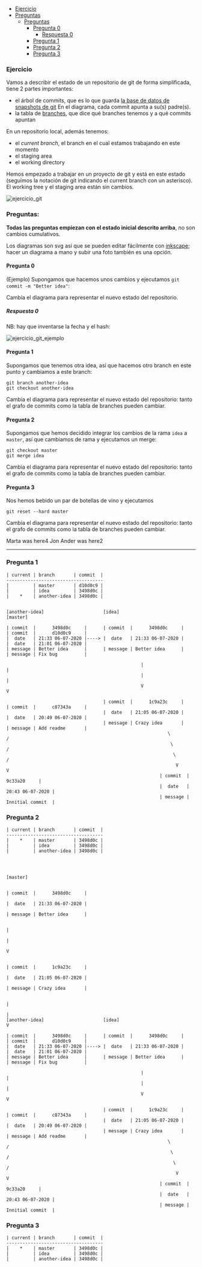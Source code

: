 * [Ejercicio](#Ejercicio)
* [Preguntas](#Preguntas)
  * [Preguntas](#Preguntas)
    * [Pregunta 0](#Pregunta-0)
        * [Respuesta 0](#Respuesta-0)
    * [Pregunta 1](#Pregunta-1)
    * [Pregunta 2](#Pregunta-2)
    * [Pregunta 3](#Pregunta-3)

### Ejercicio

Vamos a describir el estado de un repositorio de git de forma simplificada, tiene 2 partes importantes:

* el árbol de commits, que es lo que guarda [la base de datos de snapshots de git](https://git-scm.com/book/en/v2/Getting-Started-What-is-Git%3F) En el diagrama, cada commit apunta a su(s) padre(s).
* la tabla de [branches](https://git-scm.com/book/en/v2/Git-Branching-Branches-in-a-Nutshell), que dice qué branches tenemos y a qué commits apuntan

En un repositorio local, además tenemos:
* el *current branch*, el branch en el cual estamos trabajando en este momento
* el staging area
* el working directory

Hemos empezado a trabajar en un proyecto de git y está en este estado (seguimos la notación de git indicando el current branch con un asterisco). El working tree y el staging area están sin cambios.

![ejercicio_git](media/ejercicio_git.svg)


### Preguntas:

**Todas las preguntas empiezan con el estado inicial descrito arriba**, no son cambios cumulativos.

Los diagramas son svg así que se pueden editar fácilmente con [inkscape](https://inkscape.org/); hacer un diagrama a mano y subir una foto también es una opción.

#### Pregunta 0

(Ejemplo) Supongamos que hacemos unos cambios y ejecutamos `git commit -m "Better idea"`:

Cambia el diagrama para representar el nuevo estado del repositorio.

##### Respuesta 0

NB: hay que inventarse la fecha y el hash:

![ejercicio_git_ejemplo](media/ejercicio_git_ejemplo.svg)

#### Pregunta 1

Supongamos que tenemos otra idea, así que hacemos otro branch en este punto y cambiamos a este branch:
```
git branch another-idea
git checkout another-idea
```

Cambia el diagrama para representar el nuevo estado del repositorio: tanto el grafo de commits como la tabla de branches pueden cambiar.

#### Pregunta 2

Supongamos que hemos decidido integrar los cambios de la rama `idea` a `master`, así que cambiamos de rama y ejecutamos un merge:

```
git checkout master
git merge idea
```

Cambia el diagrama para representar el nuevo estado del repositorio: tanto el grafo de commits como la tabla de branches pueden cambiar.

#### Pregunta 3

Nos hemos bebido un par de botellas de vino y ejecutamos

```
git reset --hard master
```

Cambia el diagrama para representar el nuevo estado del repositorio: tanto el grafo de commits como la tabla de branches pueden cambiar.

Marta was here4
Jon Ander was here2

---

### Pregunta 1

```
| current | branch       | commit  |
------------------------------------
|         | master       | d10d0c9 |
|         | idea         | 3498d0c |
|    *    | another-idea | 3498d0c |


[another-idea]                      [idea]                             [master]                           

| commit  |      3498d0c     |      | commit  |      3498d0c     |     | commit  |      d10d0c9     |
|  date   | 21:33 06-07-2020 |----> |  date   | 21:33 06-07-2020 |     |  date   | 21:01 06-07-2020 |
| message | Better idea      |      | message | Better idea      |     | message | Fix bug          |

                                                  |                                 |
                                                  |                                 |
                                                  V                                 V

                                    | commit  |      1c9a23c     |     | commit  |      c87343a     |
                                    |  date   | 21:05 06-07-2020 |     |  date   | 20:49 06-07-2020 |
                                    | message | Crazy idea       |     | message | Add readme       |
                                                            \               /
                                                             \             /
                                                              \           /
                                                               V         V
                                                         | commit  |      9c33a20     |
                                                         |  date   | 20:43 06-07-2020 |
                                                         | message | Innitial commit  |

```

### Pregunta 2

```
| current | branch       | commit  |
------------------------------------
|    *    | master       | 3498d0c |
|         | idea         | 3498d0c |
|         | another-idea | 3498d0c |



                                                                       [master]                           

                                                                       | commit  |      3498d0c     |
                                                                       |  date   | 21:33 06-07-2020 |
                                                                       | message | Better idea      |  

                                                                                    |
                                                                                    |
                                                                                    V

                                                                       | commit  |      1c9a23c     |  
                                                                       |  date   | 21:05 06-07-2020 |  
                                                                       | message | Crazy idea       |  

                                                                                    |
                                                                                    |
[another-idea]                      [idea]                                          V

| commit  |      3498d0c     |      | commit  |      3498d0c     |     | commit  |      d10d0c9     |
|  date   | 21:33 06-07-2020 |----> |  date   | 21:33 06-07-2020 |     |  date   | 21:01 06-07-2020 |
| message | Better idea      |      | message | Better idea      |     | message | Fix bug          |

                                                  |                                 |
                                                  |                                 |
                                                  V                                 V

                                    | commit  |      1c9a23c     |     | commit  |      c87343a     |
                                    |  date   | 21:05 06-07-2020 |     |  date   | 20:49 06-07-2020 |
                                    | message | Crazy idea       |     | message | Add readme       |
                                                            \               /
                                                             \             /
                                                              \           /
                                                               V         V
                                                         | commit  |      9c33a20     |
                                                         |  date   | 20:43 06-07-2020 |
                                                         | message | Innitial commit  |
```

### Pregunta 3

```
| current | branch       | commit  |
------------------------------------
|    *    | master       | 3498d0c |
|         | idea         | 3498d0c |
|         | another-idea | 3498d0c |
```
